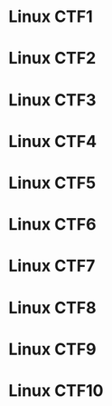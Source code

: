 # Linux CTF1

# Linux CTF2

# Linux CTF3

# Linux CTF4

# Linux CTF5

# Linux CTF6

# Linux CTF7

# Linux CTF8

# Linux CTF9

# Linux CTF10
